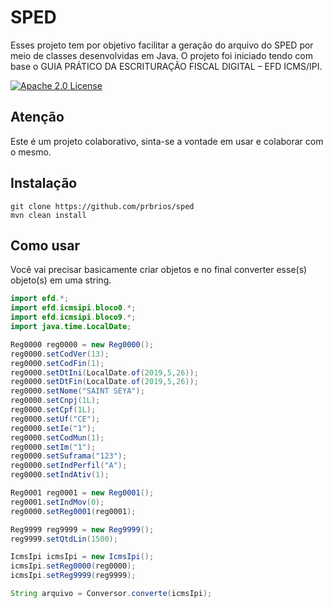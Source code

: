 # SPED
Esses projeto tem por objetivo facilitar a geração do arquivo do SPED por meio de classes desenvolvidas em Java. O projeto foi iniciado tendo com base o GUIA PRÁTICO DA ESCRITURAÇÃO FISCAL DIGITAL – EFD ICMS/IPI.

[![Apache 2.0 License](https://img.shields.io/badge/license-apache%202.0-green.svg) ](https://github.com/wmixvideo/nfe/blob/master/LICENSE)

## Atenção

Este é um projeto colaborativo, sinta-se a vontade em usar e colaborar com o mesmo.

## Instalação

```
git clone https://github.com/prbrios/sped
mvn clean install
``` 
## Como usar

Você vai precisar basicamente criar objetos e no final converter esse(s) objeto(s) em uma string.

```java
import efd.*;
import efd.icmsipi.bloco0.*;
import efd.icmsipi.bloco9.*;
import java.time.LocalDate;

Reg0000 reg0000 = new Reg0000();
reg0000.setCodVer(13);
reg0000.setCodFin(1);
reg0000.setDtIni(LocalDate.of(2019,5,26));
reg0000.setDtFin(LocalDate.of(2019,5,26));
reg0000.setNome("SAINT SEYA");
reg0000.setCnpj(1L);
reg0000.setCpf(1L);
reg0000.setUf("CE");
reg0000.setIe("1");
reg0000.setCodMun(1);
reg0000.setIm("1");
reg0000.setSuframa("123");
reg0000.setIndPerfil("A");
reg0000.setIndAtiv(1);

Reg0001 reg0001 = new Reg0001();
reg0001.setIndMov(0);
reg0000.setReg0001(reg0001);

Reg9999 reg9999 = new Reg9999();
reg9999.setQtdLin(1500);

IcmsIpi icmsIpi = new IcmsIpi();
icmsIpi.setReg0000(reg0000);
icmsIpi.setReg9999(reg9999);

String arquivo = Conversor.converte(icmsIpi);

```
